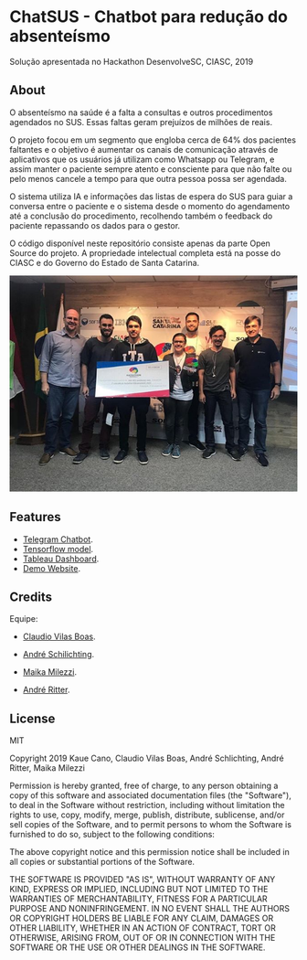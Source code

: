 # ChatSUS - Chatbot para redução do absenteísmo
Solução apresentada no Hackathon DesenvolveSC, CIASC, 2019

## About

O absenteísmo na saúde é a falta a consultas e outros procedimentos agendados no SUS. Essas faltas geram prejuízos de milhões de reais. 

O projeto focou em um segmento que engloba cerca de 64% dos pacientes faltantes e o objetivo é aumentar os canais de comunicação através de aplicativos que os usuários já utilizam como Whatsapp ou Telegram, e assim manter o paciente sempre atento e consciente para que não falte ou pelo menos cancele a tempo para que outra pessoa possa ser agendada.

O sistema utiliza IA e informações das listas de espera do SUS para guiar a conversa entre o paciente e o sistema desde o momento do agendamento até a conclusão do procedimento, recolhendo também o feedback do paciente repassando os dados para o gestor.

O código disponível neste repositório consiste apenas da parte Open Source do projeto. A propriedade intelectual completa está na posse do CIASC e do Governo do Estado de Santa Catarina.

<img src='designs/vic.jpg'><img>

## Features

- [Telegram Chatbot](https://github.com/canokaue/ChatSUS/tree/master/telegram_bot).
- [Tensorflow model](https://github.com/canokaue/ChatSUS/tree/master/tf_sentmentanalysis).
- [Tableau Dashboard](https://canokaue.github.io/ChatSUS/dashboard/index.html).
- [Demo Website](https://canokaue.github.io/ChatSUS/).


## Credits 

Equipe:

- [Claudio Vilas Boas](https://github.com/claudiovb).

- [André Schilichting](https://github.com/alucassch).

- [Maika Milezzi](https://www.linkedin.com/in/maikamilezzi/).

- [André Ritter](https://www.linkedin.com/in/andr%C3%A9-ritter-bastos-9a1373160/).

## License

MIT

Copyright 2019 Kaue Cano, Claudio Vilas Boas, André Schlichting, André Ritter, Maika Milezzi

Permission is hereby granted, free of charge, to any person obtaining a copy of this software and associated documentation files (the "Software"), to deal in the Software without restriction, including without limitation the rights to use, copy, modify, merge, publish, distribute, sublicense, and/or sell copies of the Software, and to permit persons to whom the Software is furnished to do so, subject to the following conditions:

The above copyright notice and this permission notice shall be included in all copies or substantial portions of the Software.

THE SOFTWARE IS PROVIDED "AS IS", WITHOUT WARRANTY OF ANY KIND, EXPRESS OR IMPLIED, INCLUDING BUT NOT LIMITED TO THE WARRANTIES OF MERCHANTABILITY, FITNESS FOR A PARTICULAR PURPOSE AND NONINFRINGEMENT. IN NO EVENT SHALL THE AUTHORS OR COPYRIGHT HOLDERS BE LIABLE FOR ANY CLAIM, DAMAGES OR OTHER LIABILITY, WHETHER IN AN ACTION OF CONTRACT, TORT OR OTHERWISE, ARISING FROM, OUT OF OR IN CONNECTION WITH THE SOFTWARE OR THE USE OR OTHER DEALINGS IN THE SOFTWARE.

